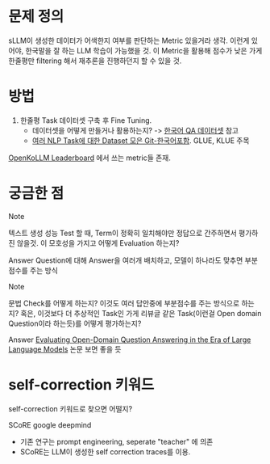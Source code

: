 # 문제 정의
sLLM이 생성한 데이터가 어색한지 여부를 판단하는 Metric 있을거라 생각.
이런게 있어야, 한국말을 잘 하는 LLM 학습이 가능했을 것.
이 Metric을 활용해 점수가 낮은 가게 한줄평만 filtering 해서 재추론을 진행하던지 할 수 있을 것.
# 방법
1. 한줄평 Task 데이터셋 구축 후 Fine Tuning.
	- 데이터셋을 어떻게 만들거나 활용하는지? -> [한국어 QA 데이터셋](https://korquad.github.io/category/1.0_KOR.html) 참고
	- [여러 NLP Task에 대한 Dataset 모은 Git-한국어포함]([https://github.com/hyunwoongko/nlp-datasets). GLUE, KLUE 주목


[OpenKoLLM Leaderboard](https://huggingface.co/blog/leaderboard-upstage) 에서 쓰는 metric들 존재.






# 궁금한 점

> [!NOTE]
> 텍스트 생성 성능 Test 할 때, Term이 정확히 일치해야만 정답으로 간주하면서 평가하진 않을것. 이 모호성을 가지고 어떻게 Evaluation 하는지?
> 
> Answer
> Question에 대해 Answer을 여러개 배치하고, 모델이 하나라도 맞추면 부분점수를 주는 방식


> [!NOTE]
> 문법 Check를 어떻게 하는지? 이것도 여러 답안중에 부분점수를 주는 방식으로 하는지? 혹은, 이것보다 더 추상적인 Task인 가게 리뷰글 같은 Task(이런걸 Open domain Question이라 하는듯)를 어떻게 평가하는지?
> 
> Answer
> [Evaluating Open-Domain Question Answering in the Era of Large Language Models](https://arxiv.org/abs/2305.06984) 논문 보면 좋을 듯
> 



# self-correction 키워드

self-correction 키워드로 찾으면 어떨지?

SCoRE google deepmind
- 기존 연구는 prompt engineering, seperate "teacher" 에 의존
- SCoRE는 LLM이 생성한 self correction traces를 이용.